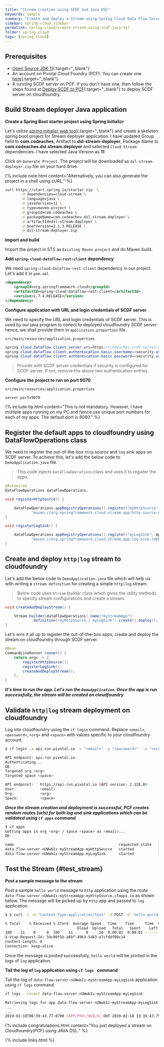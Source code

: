 ```yaml
---
title: "Stream creation using SCDF and Java DSL"
keywords: sample
summary: "Create and deploy a Stream using Spring Cloud Data Flow Server (SCDF) and Java DSL"
sidebar: spring_cloud_sidebar
permalink: spring-cloud/create-stream-using-scdf-java-dsl
folder: spring_cloud
tags: [spring_cloud]
---
```


## Prerequisites

 - [Open Source JDK 11]{:target="_blank"}
 - An account on Pivotal Cloud Foundry (PCF). You can create one [here](https://console.run.pivotal.io/){:target="_blank"}.
 - A running SCDF server on PCF. If you don't have one, then follow the steps found at [Deploy SCDF to PCF]{:target="_blank"} to deploy SCDF server on cloudfoundry.

## Build Stream deployer Java application

**Create a Spring Boot starter project using Spring Initializr**

Let's utilize [spring initializr web tool](https://start.spring.io/){:target="_blank"} and create a skeleton spring boot project for Stream deployer application. I have updated Group field to **com.codeaches**, Artifact to **dsl-stream-deployer**, Package Name to **com.codeaches.dsl.stream.deployer** and selected `Cloud Stream` dependencies. I have selected Java Version as **11**

Click on `Generate Project`. The project will be downloaded as `dsl-stream-deployer.zip` file on your hard drive.

{% include note.html content="Alternatively, you can also generate the project in a shell using cURL." %}

```sh
curl https://start.spring.io/starter.zip  \
       -d dependencies=cloud-stream \
       -d language=java \
       -d javaVersion=11 \
       -d type=maven-project \
       -d groupId=com.codeaches \
       -d packageName=com.codeaches.dsl.stream.deployer \
       -d artifactId=dsl-stream-deployer \
       -d bootVersion=2.1.3.RELEASE \
       -o dsl-stream-deployer.zip
```

**Import and build**

Import the project in STS as `Existing Maven project` and do Maven build.

**Add ``spring-cloud-dataflow-rest-client`` dependency**

We need `spring-cloud-dataflow-rest-client` dependency in our project. Let's add it in `pom.xml`

```xml
<dependency>
    <groupId>org.springframework.cloud</groupId>
    <artifactId>spring-cloud-dataflow-rest-client</artifactId>
    <version>1.7.4.RELEASE</version>
</dependency>
```

**Configure application with URL and login credentials of SCDF server**

We need to specify the URL and login credentials of SCDF server. This is used by our java program to conect to deployed cloudfoundry SCDF server. hence, we shall provide them in `application.properties` file.

`src/main/resources/application.properties`

```java
spring.cloud.dataflow.client.server-uri=https://codeaches-scdf-server.cfapps.io
spring.cloud.dataflow.client.authentication.basic.username=<security.user.name of SCDF server>
spring.cloud.dataflow.client.authentication.basic.password=<security.user.password of SCDF server>
```

> Provide with SCDF server credentials if security is configured for SCDF server. If not, remove the above two authentication entries. 

**Configure the project to run on port 9070**

`src/main/resources/application.properties`

```properties
server.port=9070
```

{% include tip.html content="This is not mandatory. However, I have multiple apps running on my PC and hence use unique port numbers for each of my apps. The default port is 8080." %}

## Register the default apps to cloudfoundry using DataFlowOperations class

We need to register the out-of-the-box `http` source and `log` sink apps on SCDF server. To achieve this, let's add the below code to `DemoApplication.java` file. 

> This code injects `DataFlowOperations` class and uses it to register the apps.

```java
@Autowired
DataFlowOperations dataFlowOperations;

void registerHttpSource() {

    dataFlowOperations.appRegistryOperations().register("myHttpSource", ApplicationType.source,
            "maven://org.springframework.cloud.stream.app:http-source-rabbit:2.1.0.RELEASE", null, true);
}

void registerLogSink() {

    dataFlowOperations.appRegistryOperations().register("myLogSink", ApplicationType.sink,
            "maven://org.springframework.cloud.stream.app:log-sink-rabbit:2.1.0.RELEASE", null, true);
}
```

## Create and deploy `http|log` stream to cloudfoundry

Let's add the below code to `DemoApplication.java` file which will help us with writing a `stream definition` for creating a simple `http|log` stream.

> Below code uses `Stream` builder class which gives the utility methods to specify stream configurations and create a stream. 

```java
void createAndDeployStream() {

    Stream.builder(dataFlowOperations).name("myStreamApp")
            .definition("myHttpSource | myLogSink").create().deploy();
}
```

Let's wire it all up to register the out-of-the-box apps, create and deploy the stream on cloudfoundry through SCDF server.

```java
@Bean
CommandLineRunner runner() {
    return args -> {
        registerHttpSource();
        registerLogSink();
        createAndDeployStream();
    };
}
```

***It's time to run the app. Let's run the `DemoApplication`. Once the app is run successfully, the stream will be created on cloudfoundry***

## Validate `http|log` stream deployment on cloudfoundry

Log into cloudfoundry using the `cf login` command. Replace `<email>`, `<password>`, `<org>` and `<space>` with values specific to your cloudfoundry account.

```sh
$ cf login -a api.run.pivotal.io -u "<email>" -p "<password>"  -o "<org>" -s "<space>"

API endpoint: api.run.pivotal.io
Authenticating...
OK
Targeted org <org>
Targeted space <space>

API endpoint:   https://api.run.pivotal.io (API version: 2.128.0)
User:           <email>
Org:            <org>
Space:          <space>
```

***Once the stream creation and deployment is successful, PCF creates random routes (urls) for both log and sink applications which can be validated using `cf apps` command***

```sh
$ cf apps
Getting apps in org <org> / space <space> as <email>...
OK

name                                                requested state   instances   memory   disk   urls
data-flow-server-nUWwbIz-myStreamApp-myHttpSource   started           1/1         1G       1G     data-flow-server-nUWwbIz-myStreamApp-myHttpSource.cfapps.io
data-flow-server-nUWwbIz-myStreamApp-myLogSink      started           1/1         1G       1G     data-flow-server-nUWwbIz-myStreamApp-myLogSink.cfapps.io
```

## Test the Stream {#test_stream}

**Post a sample message to the stream**

Post a sample `hello world` message to `http` application using the route `data-flow-server-nUWwbIz-myStreamApp-myHttpSource.cfapps.io` as shown below. The message will be picked up by `http` app and passed to `log` application.

```sh
$ $ curl -i -H "Content-Type:application/text" -X POST -d 'hello world' https://data-flow-server-nUWwbIz-myStreamApp-myHttpSource.cfapps.io

% Total    % Received % Xferd  Average Speed   Time    Time     Time  Current
                                 Dload  Upload   Total   Spent    Left  Speed
100    11    0     0  100    11      0     10  0:00:01  0:00:01 --:--:--    10HTTP/1.1 202 Accepted
X-Vcap-Request-Id: 59c00f5b-a6bf-4963-5d83-e7cfddf09c14
Content-Length: 0
Connection: keep-alive
```
Once the message is posted successfully, `hello world` will be printed in the logs of `log` application.

**Tail the log of ``log`` application using ``cf logs `` command**

Tail the log of ``data-flow-server-nUWwbIz-myStreamApp-myLogSink`` application using `cf logs` command.

```sh
cf logs --recent data-flow-server-nUWwbIz-myStreamApp-myLogSink

Retrieving logs for app data-flow-server-nUWwbIz-myStreamApp-myLogSink in org <org> / space <space> as <email>...
...
...
2019-02-18T06:39:43.77-0700 [APP/PROC/WEB/0] OUT 2019-02-18 13:39:43.758  INFO 14 --- [httpLogStream-1] data-flow-server-nUWwbIz-myStreamApp-myLogSink : hello world
```

{% include congratulations.html content="You just deployed a stream on Cloudfoundry(PCF) using JAVA DSL." %}

[Open Source JDK 11]: https://jdk.java.net/11
[Apache Maven 3.6.0]: https://maven.apache.org/download.cgi

[Spring Tool Suite 4 IDE]: https://spring.io/tools
[An account on Pivotal Cloud Foundry (PCF)]: https://console.run.pivotal.io/
[PCF CLI account]: https://console.run.pivotal.io/tools
[spring initializr web tool]: https://start.spring.io/

[PGP]: https://central.sonatype.org/pages/working-with-pgp-signatures.html
[gnupg website]: https://www.gnupg.org/ftp/gcrypt/binary/gnupg-w32-2.2.12_20181214.exe
[OSSRH]: https://mvnrepository.com/search?q=codeaches
[OSSRH Guide]: https://central.sonatype.org/pages/ossrh-guide.html#create-a-ticket-with-sonatype
[Sonatype releases]: https://oss.sonatype.org/content/repositories/releases/
[Sonatype snapshots]: https://oss.sonatype.org/content/repositories/snapshots/

[Create your JIRA account]: https://issues.sonatype.org/secure/Signup!default.jspa
[Create a New Project ticket]: https://issues.sonatype.org/secure/CreateIssue.jspa?issuetype=21&pid=10134

[Configuration GIT repository]: https://github.com/codeaches/config-files-example

[Deploy SCDF to PCF]: /spring-cloud-stream/deploy-scdf-to-pcf

{% include links.html %}
